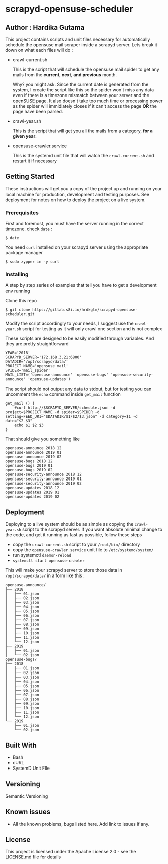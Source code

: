 # scrapyd-opensuse-scheduler

## Author : Hardika Gutama

This project contains scripts and unit files necessary for automatically schedule the opensuse mail scraper inside a scrapyd server. Lets break it down on what each files will do :

- crawl-current.sh

    This is the script that will schedule the opensuse mail spider to get any mails from the **current, next, and previous** month. 
    
    Why? you might ask. Since the current date is generated from the system, I create the script like this so the spider won't miss any data even if there is a timezone mismatch between your server and the openSUSE page. It also doesn't take too much time or processing power as the spider will immidiately closes if it can't access the page **OR** the page have been parsed.

- crawl-year.sh

    This is the script that will get you all the mails from a category, **for a given year**.

- opensuse-crawler.service
    
    This is the systemd unit file that will watch the `crawl-current.sh` and restart it if necessary

## Getting Started

These instructions will get you a copy of the project up and running on your local machine for production, development and testing purposes. See deployment for notes on how to deploy the project on a live system.

### Prerequisites

First and foremost, you must have the server running in the correct timezone. check `date` :

```
$ date
```

You need `curl` installed on your scrapyd server using the appropriate package manager

```
$ sudo zypper in -y curl
```

### Installing

A step by step series of examples that tell you have to get a development env running

Clone this repo

```
$ git clone https://gitlab.s8i.io/hrdkgtm/scrapyd-opensuse-scheduler.git
```

Modify the script accordingly to your needs, I suggest use the `crawl-year.sh` script for testing as it will only crawl one section and is not complex

These scripts are designed to be easily modified through variables. And they are pretty straightforward

```
YEAR='2018'
SCRAPYD_SERVER='172.168.3.21:6800'
DATADIR='/opt/scrapyd/data/'
PROJECT_NAME='opensuse_mail'
SPIDER='mail_spider'
MAIL_LIST=('opensuse-announce' 'opensuse-bugs' 'opensuse-security-announce' 'opensuse-updates')
```

The script should not output any data to stdout, but for testing you can uncomment the `echo` command inside `get_mail` function

```
get_mail () {
    #curl http://$SCRAPYD_SERVER/schedule.json -d project=$PROJECT_NAME -d spider=$SPIDER -d setting=FEED_URI="$DATADIR/$1/$2/$3.json" -d category=$1 -d date="$2-$3"
    echo $1 $2 $3
}
```

That should give you something like
```
opensuse-announce 2018 12
opensuse-announce 2019 01
opensuse-announce 2019 02
opensuse-bugs 2018 12
opensuse-bugs 2019 01
opensuse-bugs 2019 02
opensuse-security-announce 2018 12
opensuse-security-announce 2019 01
opensuse-security-announce 2019 02
opensuse-updates 2018 12
opensuse-updates 2019 01
opensuse-updates 2019 02
```

## Deployment

Deploying to a live system should be as simple as copying the `crawl-year.sh` script to the scrapyd server. If you want absolute minimal change to the code, and get it running as fast as possible, follow these steps

- copy the `crawl-current.sh` script to your `/root/bin/` directory
- copy the `opensuse-crawler.service` unit file to `/etc/systemd/system/`
- run systemctl `daemon-reload`
- `systemctl start opensuse-crawler`

This will make your scrapyd server to store those data in `/opt/scrapyd/data/` in a form like this :

```
opensuse-announce/
├── 2018
│   ├── 01.json
│   ├── 02.json
│   ├── 03.json
│   ├── 04.json
│   ├── 05.json
│   ├── 06.json
│   ├── 07.json
│   ├── 08.json
│   ├── 09.json
│   ├── 10.json
│   ├── 11.json
│   └── 12.json
├── 2019
│   ├── 01.json
│   └── 02.json
opensuse-bugs/
├── 2018
│   ├── 01.json
│   ├── 02.json
│   ├── 03.json
│   ├── 04.json
│   ├── 05.json
│   ├── 06.json
│   ├── 07.json
│   ├── 08.json
│   ├── 09.json
│   ├── 10.json
│   ├── 11.json
│   └── 12.json
└── 2019
    ├── 01.json
    └── 02.json
```

## Built With

* Bash
* cURL
* SystemD Unit FIle

## Versioning
   
Semantic Versioning

## Known issues
   
* All the known problems, bugs listed here. Add link to issues if any.

## License

This project is licensed under the Apache License 2.0 - see the LICENSE.md file for details
